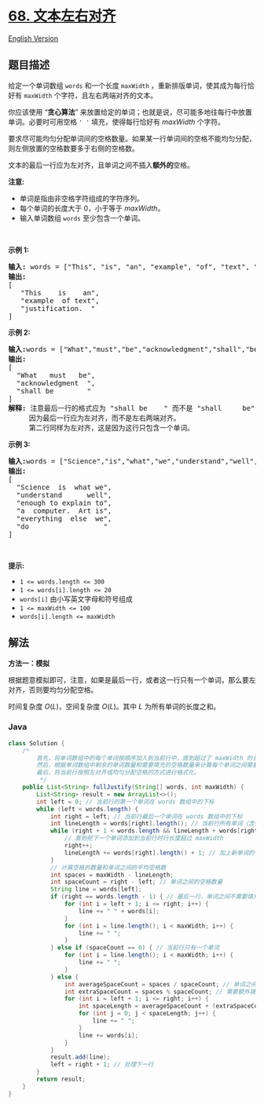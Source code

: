 # [68. 文本左右对齐](https://leetcode.cn/problems/text-justification)

[English Version](/solution/0000-0099/0068.Text%20Justification/README_EN.md)

## 题目描述

<p>给定一个单词数组&nbsp;<code>words</code> 和一个长度&nbsp;<code>maxWidth</code>&nbsp;，重新排版单词，使其成为每行恰好有&nbsp;<code>maxWidth</code>&nbsp;个字符，且左右两端对齐的文本。</p>

<p>你应该使用 “<strong>贪心算法</strong>” 来放置给定的单词；也就是说，尽可能多地往每行中放置单词。必要时可用空格&nbsp;<code>' '</code>&nbsp;填充，使得每行恰好有 <em>maxWidth</em>&nbsp;个字符。</p>

<p>要求尽可能均匀分配单词间的空格数量。如果某一行单词间的空格不能均匀分配，则左侧放置的空格数要多于右侧的空格数。</p>

<p>文本的最后一行应为左对齐，且单词之间不插入<strong>额外的</strong>空格。</p>

<p><strong>注意:</strong></p>

<ul>
	<li>单词是指由非空格字符组成的字符序列。</li>
	<li>每个单词的长度大于 0，小于等于&nbsp;<em>maxWidth</em>。</li>
	<li>输入单词数组 <code>words</code>&nbsp;至少包含一个单词。</li>
</ul>

<p>&nbsp;</p>

<p><strong>示例 1:</strong></p>

<pre>
<strong>输入: </strong>words = ["This", "is", "an", "example", "of", "text", "justification."], maxWidth = 16
<strong>输出:</strong>
[
&nbsp; &nbsp;"This &nbsp; &nbsp;is &nbsp; &nbsp;an",
&nbsp; &nbsp;"example &nbsp;of text",
&nbsp; &nbsp;"justification. &nbsp;"
]
</pre>

<p><strong>示例&nbsp;2:</strong></p>

<pre>
<strong>输入:</strong>words = ["What","must","be","acknowledgment","shall","be"], maxWidth = 16
<strong>输出:</strong>
[
&nbsp; "What &nbsp; must &nbsp; be",
&nbsp; "acknowledgment &nbsp;",
&nbsp; "shall be &nbsp; &nbsp; &nbsp; &nbsp;"
]
<strong>解释: </strong>注意最后一行的格式应为 "shall be    " 而不是 "shall     be",
&nbsp;    因为最后一行应为左对齐，而不是左右两端对齐。       
     第二行同样为左对齐，这是因为这行只包含一个单词。
</pre>

<p><strong>示例&nbsp;3:</strong></p>

<pre>
<strong>输入:</strong>words = ["Science","is","what","we","understand","well","enough","to","explain","to","a","computer.","Art","is","everything","else","we","do"]，maxWidth = 20
<strong>输出:</strong>
[
&nbsp; "Science &nbsp;is &nbsp;what we",
  "understand &nbsp; &nbsp; &nbsp;well",
&nbsp; "enough to explain to",
&nbsp; "a &nbsp;computer. &nbsp;Art is",
&nbsp; "everything &nbsp;else &nbsp;we",
&nbsp; "do &nbsp; &nbsp; &nbsp; &nbsp; &nbsp; &nbsp; &nbsp; &nbsp; &nbsp;"
]
</pre>

<p>&nbsp;</p>

<p><strong>提示:</strong></p>

<ul>
	<li><code>1 &lt;= words.length &lt;= 300</code></li>
	<li><code>1 &lt;= words[i].length &lt;= 20</code></li>
	<li><code>words[i]</code>&nbsp;由小写英文字母和符号组成</li>
	<li><code>1 &lt;= maxWidth &lt;= 100</code></li>
	<li><code>words[i].length &lt;= maxWidth</code></li>
</ul>

## 解法

**方法一：模拟**

根据题意模拟即可，注意，如果是最后一行，或者这一行只有一个单词，那么要左对齐，否则要均匀分配空格。

时间复杂度 $O(L)$，空间复杂度 $O(L)$。其中 $L$ 为所有单词的长度之和。

### **Java**

```java
class Solution {
    /*
        首先，将单词数组中的每个单词按顺序加入到当前行中，直到超过了 maxWidth 的长度。
        然后，根据单词数组中剩余的单词数量和需要填充的空格数量来计算每个单词之间需要填充的平均空格数和额外需要填充的空格数。
        最后，将当前行按照左对齐或均匀分配空格的方式进行格式化。
         */
    public List<String> fullJustify(String[] words, int maxWidth) {
        List<String> result = new ArrayList<>();
        int left = 0; // 当前行的第一个单词在 words 数组中的下标
        while (left < words.length) {
            int right = left; // 当前行最后一个单词在 words 数组中的下标
            int lineLength = words[right].length(); // 当前行所有单词（含空格）的总长度
            while (right + 1 < words.length && lineLength + words[right + 1].length() + 1 <= maxWidth) {
                // 直到把下一个单词添加到当前行时行长度超过 maxWidth
                right++;
                lineLength += words[right].length() + 1; // 加上新单词的长度和一个空格的长度
            }
            // 计算空格的数量和单词之间的平均空格数
            int spaces = maxWidth - lineLength;
            int spaceCount = right - left; // 单词之间的空格数量
            String line = words[left];
            if (right == words.length - 1) { // 最后一行，单词之间不需要填充额外的空格
                for (int i = left + 1; i <= right; i++) {
                    line += " " + words[i];
                }
                for (int i = line.length(); i < maxWidth; i++) {
                    line += " ";
                }
            } else if (spaceCount == 0) { // 当前行只有一个单词
                for (int i = line.length(); i < maxWidth; i++) {
                    line += " ";
                }
            } else {
                int averageSpaceCount = spaces / spaceCount; // 单词之间平均需要填充的空格数
                int extraSpaceCount = spaces % spaceCount; // 需要额外填充的空格数
                for (int i = left + 1; i <= right; i++) {
                    int spaceLength = averageSpaceCount + (extraSpaceCount-- > 0 ? 1 : 0);
                    for (int j = 0; j < spaceLength; j++) {
                        line += " ";
                    }
                    line += words[i];
                }
            }
            result.add(line);
            left = right + 1; // 处理下一行
        }
        return result;
    }
}
```
